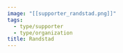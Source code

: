 ```yaml
---
image: "[[supporter_randstad.png]]"
tags:
  - type/supporter
  - type/organization
title: Randstad
---
```

